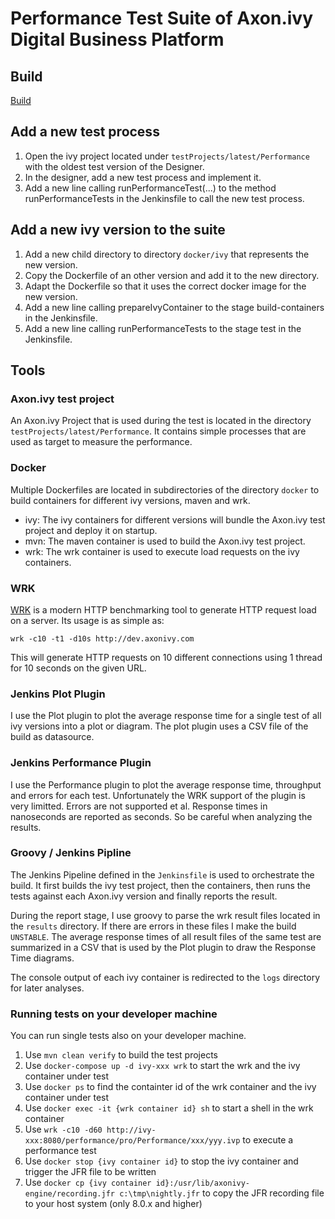 # Performance Test Suite of Axon.ivy Digital Business Platform

## Build

[Build](https://jenkins.ivyteam.io/job/ivy-core_performance-tests/job/master/)

## Add a new test process

1. Open the ivy project located under `testProjects/latest/Performance` with the oldest test version of the Designer.
2. In the designer, add a new test process and implement it.
3. Add a new line calling runPerformanceTest(...) to the method runPerformanceTests in the Jenkinsfile to call the new test process.

## Add a new ivy version to the suite

1. Add a new child directory to directory `docker/ivy` that represents the new version.
2. Copy the Dockerfile of an other version and add it to the new directory.
3. Adapt the Dockerfile so that it uses the correct docker image for the new version.
4. Add a new line calling prepareIvyContainer to the stage build-containers in the Jenkinsfile.
5. Add a new line calling runPerformanceTests to the stage test in the Jenkinsfile.

## Tools

### Axon.ivy test project

An Axon.ivy Project that is used during the test is located in the directory `testProjects/latest/Performance`. It contains simple processes
that are used as target to measure the performance.

### Docker

Multiple Dockerfiles are located in subdirectories of the directory `docker` to build containers for different ivy versions, maven and wrk.

- ivy: The ivy containers for different versions will bundle the Axon.ivy test project and deploy it on startup.
- mvn: The maven container is used to build the Axon.ivy test project.
- wrk: The wrk container is used to execute load requests on the ivy containers.

### WRK

[WRK](https://github.com/wg/wrk) is a modern HTTP benchmarking tool to generate HTTP request load on a server. Its usage is as simple as:

    wrk -c10 -t1 -d10s http://dev.axonivy.com
	
This will generate HTTP requests on 10 different connections using 1 thread for 10 seconds on the given URL.

### Jenkins Plot Plugin

I use the Plot plugin to plot the average response time for a single test of all ivy versions into a plot or diagram. The plot plugin uses a CSV file of the build as datasource. 

### Jenkins Performance Plugin

I use the Performance plugin to plot the average response time, throughput and errors for each test. Unfortunately the WRK support of the plugin is very limitted. 
Errors are not supported et al. Response times in nanoseconds are reported as seconds. 
So be careful when analyzing the results.

### Groovy / Jenkins Pipline

The Jenkins Pipeline defined in the `Jenkinsfile` is used to orchestrate the build. 
It first builds the ivy test project, then the containers, then runs the tests against each Axon.ivy version and finally reports the result.

During the report stage, I use groovy to parse the wrk result files located in the `results` directory. If there are errors in these files I make the build `UNSTABLE`. 
The average response times of all result files of the same test are summarized in a CSV that is used by the Plot plugin to draw the Response Time diagrams.

The console output of each ivy container is redirected to the `logs` directory for later analyses.

### Running tests on your developer machine

You can run single tests also on your developer machine. 

1. Use `mvn clean verify` to build the test projects
2. Use `docker-compose up -d ivy-xxx wrk` to start the wrk and the ivy container under test
3. Use `docker ps` to find the containter id of the wrk container and the ivy container under test
4. Use `docker exec -it {wrk container id} sh` to start a shell in the wrk container
5. Use `wrk -c10 -d60 http://ivy-xxx:8080/performance/pro/Performance/xxx/yyy.ivp` to execute a performance test
6. Use `docker stop {ivy container id}` to stop the ivy container and trigger the JFR file to be written
7. Use `docker cp {ivy container id}:/usr/lib/axonivy-engine/recording.jfr c:\tmp\nightly.jfr` to copy the JFR recording file to your host system (only 8.0.x and higher)
